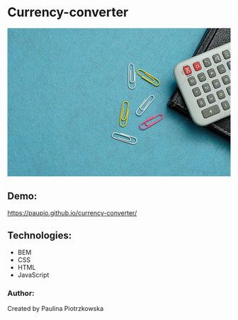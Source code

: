 # Currency-converter

![Paulina](images/kalkulator.jpg)

## Demo:
https://paupio.github.io/currency-converter/

## Technologies:
- BEM
- CSS
- HTML
- JavaScript

### Author:
Created by Paulina Piotrzkowska
